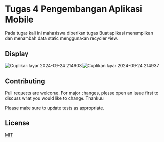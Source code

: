 # Tugas 4 Pengembangan Aplikasi Mobile

Pada tugas kali ini mahasiswa diberikan tugas Buat aplikasi menampilkan dan menambah data static  menggunakan recycler view.

## Display
![Cuplikan layar 2024-09-24 214903](https://github.com/user-attachments/assets/ed2b7188-9eed-4aab-b9cb-a7421caaa33d)
![Cuplikan layar 2024-09-24 214937](https://github.com/user-attachments/assets/5fd605fd-7105-4897-bf9d-05cc8f4246f0)

## Contributing

Pull requests are welcome. For major changes, please open an issue first
to discuss what you would like to change. Thankuu

Please make sure to update tests as appropriate.

## License


[MIT](https://choosealicense.com/licenses/mit/)
